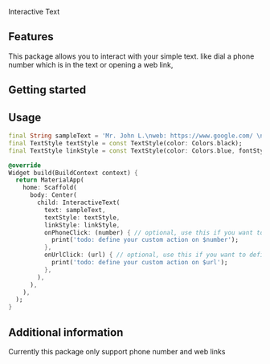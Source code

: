 <!--
This README describes the package. If you publish this package to pub.dev,
this README's contents appear on the landing page for your package.

For information about how to write a good package README, see the guide for
[writing package pages](https://dart.dev/guides/libraries/writing-package-pages).

For general information about developing packages, see the Dart guide for
[creating packages](https://dart.dev/guides/libraries/create-library-packages)
and the Flutter guide for
[developing packages and plugins](https://flutter.dev/developing-packages).
-->

Interactive Text

## Features

This package allows you to interact with your simple text. like dial a phone number which is in the text or opening a web link,

## Getting started


## Usage


```dart
final String sampleText = 'Mr. John L.\nweb: https://www.google.com/ \nPh: 2564824154';
final TextStyle textStyle = const TextStyle(color: Colors.black);
final TextStyle linkStyle = const TextStyle(color: Colors.blue, fontStyle: FontStyle.italic);

@override
Widget build(BuildContext context) {
  return MaterialApp(
    home: Scaffold(
      body: Center(
        child: InteractiveText(
          text: sampleText,
          textStyle: textStyle,
          linkStyle: linkStyle,
          onPhoneClick: (number) { // optional, use this if you want to define custom task on any phone number click
            print('todo: define your custom action on $number');
          },
          onUrlClick: (url) { // optional, use this if you want to define custom task on any url click
            print('todo: define your custom action on $url');
          },
        ),
      ),
    ),
  );
}
```

## Additional information

Currently this package only support phone number and web links
